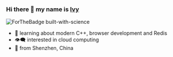 ### Hi there 👋 my name is [Ivy](https://www.linkedin.com/in/yixian-z-098a7b177/)
![ForTheBadge built-with-science](http://ForTheBadge.com/images/badges/built-with-science.svg)
- 🌱 learning about modern C++, browser development and Redis 
- :eye_speech_bubble: interested in cloud computing
- 🔭 from Shenzhen, China 
